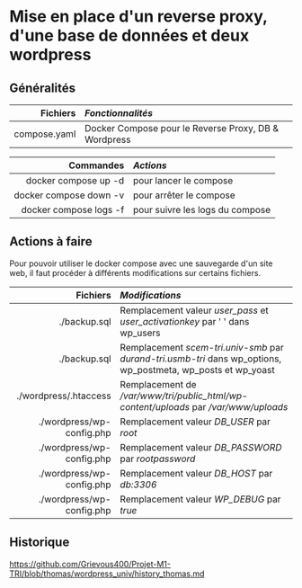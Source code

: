 # Mise en place d'un reverse proxy, d'une base de données et deux wordpress

## Généralités

|**Fichiers**|*Fonctionnalités*|
|-----:|:-----|
|compose.yaml|Docker Compose pour le Reverse Proxy, DB & Wordpress|

|**Commandes**|*Actions*|
|-----:|:-----|
|docker compose up -d|pour lancer le compose|
|docker compose down -v|pour arrêter le compose|
|docker compose logs -f|pour suivre les logs du compose|

## Actions à faire

Pour pouvoir utiliser le docker compose avec une sauvegarde d'un site web, il faut procéder à différents modifications sur certains fichiers.

|**Fichiers**|*Modifications*|
|-----:|:-----|
|./backup.sql|Remplacement valeur *user_pass* et *user_activationkey* par ' ' dans wp_users|
|./backup.sql|Remplacement *scem-tri.univ-smb* par *durand-tri.usmb-tri* dans wp_options, wp_postmeta, wp_posts et wp_yoast|
|./wordpress/.htaccess|Remplacement de */var/www/tri/public_html/wp-content/uploads* par */var/www/uploads*|
|./wordpress/wp-config.php|Remplacement valeur *DB_USER* par *root*|
|./wordpress/wp-config.php|Remplacement valeur *DB_PASSWORD* par *rootpassword*|
|./wordpress/wp-config.php|Remplacement valeur *DB_HOST* par *db:3306*|
|./wordpress/wp-config.php|Remplacement valeur *WP_DEBUG* par *true*|

## Historique
https://github.com/Grievous400/Projet-M1-TRI/blob/thomas/wordpress_univ/history_thomas.md
